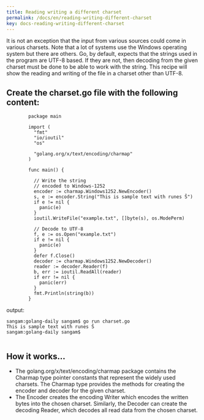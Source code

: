 ```yaml
---
title: Reading writing a different charset
permalink: /docs/en/reading-writing-different-charset
key: docs-reading-writing-different-charset
---
```




It is not an exception that the input from various sources could come in various charsets.
Note that a lot of systems use the Windows operating system but there are others. 
Go, by default, expects that the strings used in the program are UTF-8 based. If they are not, 
then decoding from the given charset must be done to be able to work with the string. 
This recipe will show the reading and writing of the file in a charset other than UTF-8.

## Create the charset.go file with the following content:
```
        package main

        import (
          "fmt"
          "io/ioutil"
          "os"

          "golang.org/x/text/encoding/charmap"
        )

        func main() {

          // Write the string
          // encoded to Windows-1252
          encoder := charmap.Windows1252.NewEncoder()
          s, e := encoder.String("This is sample text with runes Š")
          if e != nil {
            panic(e)
          }
          ioutil.WriteFile("example.txt", []byte(s), os.ModePerm)

          // Decode to UTF-8
          f, e := os.Open("example.txt")
          if e != nil {
            panic(e)
          }
          defer f.Close()
          decoder := charmap.Windows1252.NewDecoder()
          reader := decoder.Reader(f)
          b, err := ioutil.ReadAll(reader)
          if err != nil {
            panic(err)
          }
          fmt.Println(string(b))
        }

```
output:

```
sangam:golang-daily sangam$ go run charset.go
This is sample text with runes Š
sangam:golang-daily sangam$ 


```

## How it works...

- The golang.org/x/text/encoding/charmap package contains the Charmap type pointer constants that 
represent the widely used charsets. The Charmap type provides the methods for creating
the encoder and decoder for the given charset. 
- The Encoder creates the encoding Writer which encodes the written bytes into the chosen charset.
Similarly, the Decoder can create the decoding Reader, which decodes all read data from the chosen charset.
